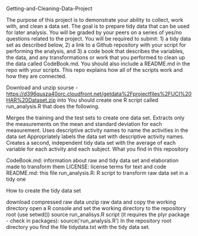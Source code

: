 Getting-and-Cleaning-Data-Project

The purpose of this project is to demonstrate your ability to collect, work with, and clean a data set. The goal is to prepare tidy data that can be used for later analysis. You will be graded by your peers on a series of yes/no questions related to the project. You will be required to submit: 1) a tidy data set as described below, 2) a link to a Github repository with your script for performing the analysis, and 3) a code book that describes the variables, the data, and any transformations or work that you performed to clean up the data called CodeBook.md. You should also include a README.md in the repo with your scripts. This repo explains how all of the scripts work and how they are connected.

Download and unzip sourse - https://d396qusza40orc.cloudfront.net/getdata%2Fprojectfiles%2FUCI%20HAR%20Dataset.zip into You should create one R script called run_analysis.R that does the following.

  Merges the training and the test sets to create one data set.
  Extracts only the measurements on the mean and standard deviation for each measurement.
  Uses descriptive activity names to name the activities in the data set
  Appropriately labels the data set with descriptive activity names.
  Creates a second, independent tidy data set with the average of each variable for each activity and each subject.
  What you find in this repository

  CodeBook.md: information about raw and tidy data set and elaboration made to transform them
  LICENSE: license terms for text and code
  README.md: this file
  run_analysis.R: R script to transform raw data set in a tidy one
  
  How to create the tidy data set
  
  download compressed raw data
  unzip raw data and copy the working directory
  open a R console and set the working directory to the repository root (use setwd())
  source run_analisys.R script (it requires the plyr package - check in packages): source('run_analysis.R')
  In the repository root directory you find the file tidydata.txt with the tidy data set.
